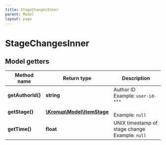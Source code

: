 ```yaml
---
title: StageChangesInner
parent: Model
layout: page
---
```


# StageChangesInner

## Model getters

Method name | Return type | Description
------------ | ------------- | -------------
**getAuthorId()** | **string** | Author ID <br>Example: `user-id-***` 
**getStage()** | [**\Kronup\Model\ItemStage**](../ItemStage) |  <br>Example: `null` 
**getTime()** | **float** | UNIX timestamp of stage change <br>Example: `null` 

